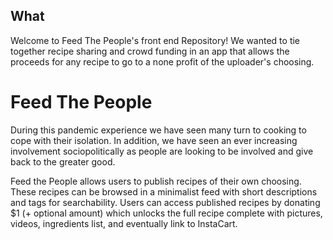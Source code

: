 ## What
Welcome to Feed The People's front end Repository!
We wanted to tie together recipe sharing and crowd funding in an app that allows the proceeds for any recipe to go to a none profit of the uploader's choosing.

# Feed The People

During this pandemic experience we have seen many turn to cooking to cope with their isolation. In addition, we have seen an ever increasing involvement sociopolitically as people are looking to be involved and give back to the greater good. 

Feed the People allows users to publish recipes of their own choosing. These recipes can be browsed in a minimalist feed with short descriptions and tags for searchability. Users can access published recipes by donating $1 (+ optional amount) which unlocks the full recipe complete with pictures, videos, ingredients list, and eventually link to InstaCart.


